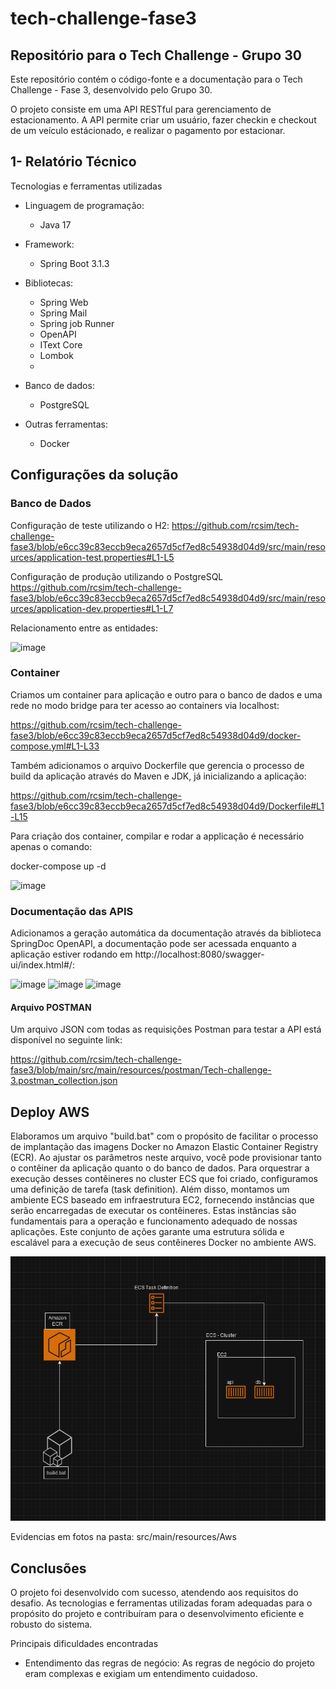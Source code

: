 # tech-challenge-fase3  
## Repositório para o Tech Challenge - Grupo 30
Este repositório contém o código-fonte e a documentação para o Tech Challenge - Fase 3, desenvolvido pelo Grupo 30.

O projeto consiste em uma API RESTful para gerenciamento de estacionamento. A API permite criar um usuário, fazer checkin e checkout de um veículo estácionado, e realizar o pagamento por estacionar.

## 1- Relatório Técnico
Tecnologias e ferramentas utilizadas

* Linguagem de programação: 

    * Java 17

* Framework:
    * Spring Boot 3.1.3

* Bibliotecas:
  * Spring Web
  * Spring Mail
  * Spring job Runner
  * OpenAPI
  * IText Core
  * Lombok
  * 
* Banco de dados:
  * PostgreSQL
* Outras ferramentas:
  * Docker 

## Configurações da solução

### Banco de Dados
Configuração de teste utilizando o H2:
https://github.com/rcsim/tech-challenge-fase3/blob/e6cc39c83eccb9eca2657d5cf7ed8c54938d04d9/src/main/resources/application-test.properties#L1-L5

Configuração de produção utilizando o PostgreSQL
https://github.com/rcsim/tech-challenge-fase3/blob/e6cc39c83eccb9eca2657d5cf7ed8c54938d04d9/src/main/resources/application-dev.properties#L1-L7

Relacionamento entre as entidades:

![image](https://github.com/rcsim/tech-challenge-fase3/assets/30301531/a5657a69-add1-44d8-a3a3-fb196b687ffc)


### Container


Criamos um container para aplicação e outro para o banco de dados e uma rede no modo bridge para ter acesso ao containers via localhost:

https://github.com/rcsim/tech-challenge-fase3/blob/e6cc39c83eccb9eca2657d5cf7ed8c54938d04d9/docker-compose.yml#L1-L33

Também adicionamos o arquivo Dockerfile que gerencia o processo de build da aplicação através do Maven e JDK, já inicializando a aplicação:

https://github.com/rcsim/tech-challenge-fase3/blob/e6cc39c83eccb9eca2657d5cf7ed8c54938d04d9/Dockerfile#L1-L15

Para criação dos container, compilar e rodar a applicação é necessário apenas o comando:

docker-compose up -d

![image](https://github.com/rcsim/tech-challenge-fase3/assets/30301531/64153730-7581-45b2-ad76-ace76dd798a9)


### Documentação das APIS 
Adicionamos a geração automática da documentação através da biblioteca SpringDoc OpenAPI, a documentação pode ser acessada enquanto a aplicação estiver rodando em http://localhost:8080/swagger-ui/index.html#/:

![image](https://github.com/rcsim/tech-challenge-fase3/assets/30301531/146d8af8-6bb3-411a-9da9-0dad791d25ef)
![image](https://github.com/rcsim/tech-challenge-fase3/assets/30301531/728cd1ac-29e2-4070-8cc2-479d38eb7358)
![image](https://github.com/rcsim/tech-challenge-fase3/assets/30301531/86d37fa7-1104-413c-98e3-0cb80983924c)


#### Arquivo POSTMAN

Um arquivo JSON com todas as requisições Postman para testar a API está disponível no seguinte link:

https://github.com/rcsim/tech-challenge-fase3/blob/main/src/main/resources/postman/Tech-challenge-3.postman_collection.json

## Deploy AWS

Elaboramos um arquivo "build.bat" com o propósito de facilitar o processo de implantação das imagens Docker no Amazon Elastic Container Registry (ECR). Ao ajustar os parâmetros neste arquivo, você pode provisionar tanto o contêiner da aplicação quanto o do banco de dados. Para orquestrar a execução desses contêineres no cluster ECS que foi criado, configuramos uma definição de tarefa (task definition). Além disso, montamos um ambiente ECS baseado em infraestrutura EC2, fornecendo instâncias que serão encarregadas de executar os contêineres. Estas instâncias são fundamentais para a operação e funcionamento adequado de nossas aplicações.
Este conjunto de ações garante uma estrutura sólida e escalável para a execução de seus contêineres Docker no ambiente AWS.

![Arquitetura Aws](src/main/resources/Aws/arquitetura.png)

Evidencias em fotos na pasta: src/main/resources/Aws





## Conclusões 

O projeto foi desenvolvido com sucesso, atendendo aos requisitos do desafio. As tecnologias e ferramentas utilizadas foram adequadas para o propósito do projeto e contribuíram para o desenvolvimento eficiente e robusto do sistema.

Principais dificuldades encontradas
* Entendimento das regras de negócio: As regras de negócio do projeto eram complexas e exigiam um entendimento cuidadoso.
